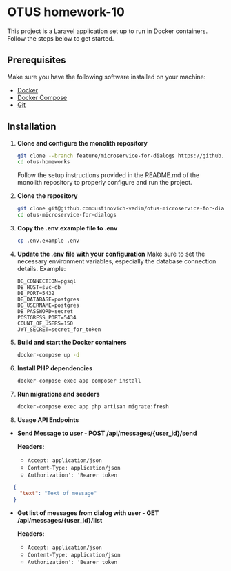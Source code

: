 # OTUS homework-10

This project is a Laravel application set up to run in Docker containers. Follow the steps below to get started.

## Prerequisites

Make sure you have the following software installed on your machine:

- [Docker](https://www.docker.com/)
- [Docker Compose](https://docs.docker.com/compose/)
- [Git](https://git-scm.com/)

## Installation

1. **Clone and configure the monolith repository**

   ```bash
   git clone --branch feature/microservice-for-dialogs https://github.com/ustinovich-vadim/otus-homeworks.git
   cd otus-homeworks
    ```
    Follow the setup instructions provided in the README.md of the monolith repository to properly configure and run the project.


1. **Clone the repository**

    ```bash
    git clone git@github.com:ustinovich-vadim/otus-microservice-for-dialogs.git
    cd otus-microservice-for-dialogs
   ```

2. **Copy the .env.example file to .env**

    ```bash
   cp .env.example .env

3. **Update the .env file with your configuration**
   Make sure to set the necessary environment variables, especially the database connection details. Example:
    ```env
    DB_CONNECTION=pgsql
    DB_HOST=svc-db
    DB_PORT=5432
    DB_DATABASE=postgres
    DB_USERNAME=postgres
    DB_PASSWORD=secret
    POSTGRESS_PORT=5434
    COUNT_OF_USERS=150
    JWT_SECRET=secret_for_token

4. **Build and start the Docker containers**
    ```bash
    docker-compose up -d
5. **Install PHP dependencies**
    ```bash
    docker-compose exec app composer install
6. **Run migrations and seeders**
    ```bash
    docker-compose exec app php artisan migrate:fresh

7. **Usage API Endpoints**

- **Send Message to user - POST /api/messages/{user_id}/send**

  **Headers:**
    - `Accept: application/json`
    - `Content-Type: application/json`
    - `Authorization': 'Bearer token`
```json
  {
    "text": "Text of message"
  }
```

- **Get list of messages from dialog with user - GET /api/messages/{user_id}/list**

  **Headers:**
    - `Accept: application/json`
    - `Content-Type: application/json`
    - `Authorization': 'Bearer token`
